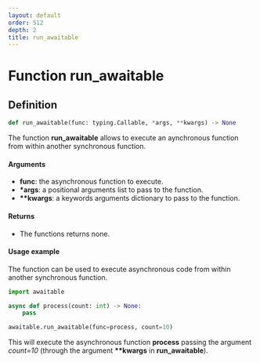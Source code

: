 ```yaml
---
layout: default
order: 512
depth: 2
title: run_awaitable
---
```


# Function run_awaitable

## Definition

```python
def run_awaitable(func: typing.Callable, *args, **kwargs) -> None
```

The function **run_awaitable** allows to execute an aynchronous function from
within another synchronous function.

#### Arguments

- **func**: the asynchronous function to execute.
- **\*args**: a positional arguments list to pass to the function.
- **\*\*kwargs**: a keywords arguments dictionary to pass to the function.

#### Returns

- The functions returns none.

#### Usage example

The function can be used to execute asynchronous code from within another
synchronous function.

```python
import awaitable

async def process(count: int) -> None:
    pass

awaitable.run_awaitable(func=process, count=10)
```

This will execute the asynchronous function **process** passing the argument
*count=10* (through the argument **\*\*kwargs** in **run_awaitable**).

